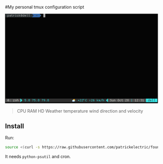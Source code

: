 #My personal tmux configuration script

![](/tmux/images/tmux.png)

> CPU RAM HD
> Weather temperature wind direction and velocity

## Install

Run:
```sh
source <(curl -s https://raw.githubusercontent.com/patrickelectric/foundation/master/tmux/run.sh)
```

It needs `python-psutil` and cron.
